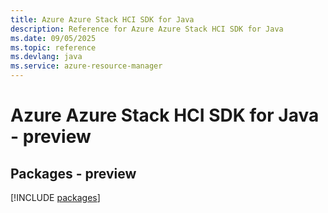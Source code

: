 ```yaml
---
title: Azure Azure Stack HCI SDK for Java
description: Reference for Azure Azure Stack HCI SDK for Java
ms.date: 09/05/2025
ms.topic: reference
ms.devlang: java
ms.service: azure-resource-manager
---
```

# Azure Azure Stack HCI SDK for Java - preview
## Packages - preview
[!INCLUDE [packages](azure-stack-hci-index.md)]